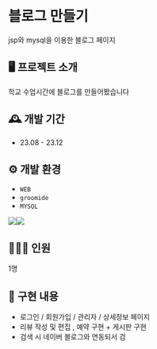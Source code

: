 # 블로그 만들기
jsp와 mysql을 이용한 블로그 페이지


## 🖥️ 프로젝트 소개
학교 수업시간에 블로그를 만들어봤습니다
<br>

## 🕰️ 개발 기간
* 23.08 - 23.12


## ⚙️ 개발 환경
- `WEB`
- `groomide`
- `MYSQL`
<div class= "contanier" style="display:flex; flex-direction:row;">
    <img src="https://img.shields.io/badge/JSP-007396?style=for-the-badge&logo=Java&logoColor=white"> 
    <img src="https://img.shields.io/badge/MySQL-4479A1?style=for-the-badge&logo=MySQL&logoColor=white"> 
    

</div>


## 🧑‍🤝‍🧑 인원
1명

## 📌 구현 내용
- 로그인 / 회원가입 / 관리자 / 상세정보 페이지
- 리뷰 작성 및 편집 , 예약 구현 + 게시판 구현
- 검색 시 네이버 블로그와 연동되서 검



